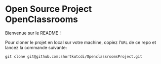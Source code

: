 # Open Source Project OpenClassrooms
Bienvenue sur le README !

Pour cloner le projet en local sur votre machine, copiez l'`URL` de ce repo et lancez la commande suivante:

`git clone git@github.com:shortkutcdi/OpenclassroomsProject.git`
